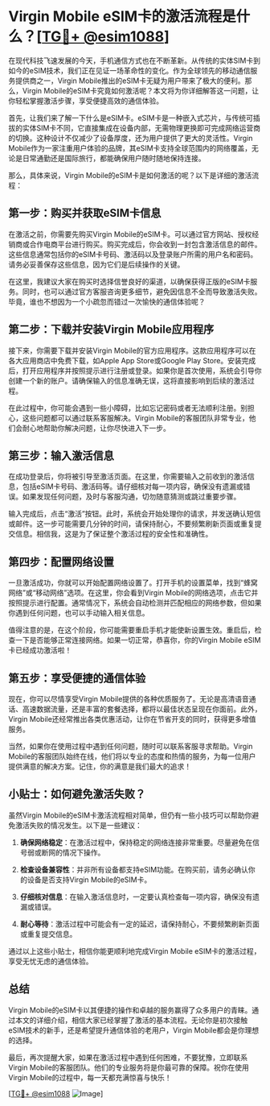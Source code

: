 # Virgin Mobile eSIM卡的激活流程是什么？[[TG💪+ @esim1088](https://t.me/s/esim1088)]

在现代科技飞速发展的今天，手机通信方式也在不断革新。从传统的实体SIM卡到如今的eSIM技术，我们正在见证一场革命性的变化。作为全球领先的移动通信服务提供商之一，Virgin Mobile推出的eSIM卡无疑为用户带来了极大的便利。那么，Virgin Mobile的eSIM卡究竟如何激活呢？本文将为你详细解答这一问题，让你轻松掌握激活步骤，享受便捷高效的通信体验。

首先，让我们来了解一下什么是eSIM卡。eSIM卡是一种嵌入式芯片，与传统可插拔的实体SIM卡不同，它直接集成在设备内部，无需物理更换即可完成网络运营商的切换。这种设计不仅减少了设备厚度，还为用户提供了更大的灵活性。Virgin Mobile作为一家注重用户体验的品牌，其eSIM卡支持全球范围内的网络覆盖，无论是日常通勤还是国际旅行，都能确保用户随时随地保持连接。

那么，具体来说，Virgin Mobile的eSIM卡是如何激活的呢？以下是详细的激活流程：

## 第一步：购买并获取eSIM卡信息

在激活之前，你需要先购买Virgin Mobile的eSIM卡。可以通过官方网站、授权经销商或合作电商平台进行购买。购买完成后，你会收到一封包含激活信息的邮件。这些信息通常包括你的eSIM卡号码、激活码以及登录账户所需的用户名和密码。请务必妥善保存这些信息，因为它们是后续操作的关键。

在这里，我建议大家在购买时选择信誉良好的渠道，以确保获得正版的eSIM卡服务。同时，也可以通过官方客服咨询更多细节，避免因信息不全而导致激活失败。毕竟，谁也不想因为一个小疏忽而错过一次愉快的通信体验呢？

## 第二步：下载并安装Virgin Mobile应用程序

接下来，你需要下载并安装Virgin Mobile的官方应用程序。这款应用程序可以在各大应用商店中免费下载，如Apple App Store或Google Play Store。安装完成后，打开应用程序并按照提示进行注册或登录。如果你是首次使用，系统会引导你创建一个新的账户。请确保输入的信息准确无误，这将直接影响到后续的激活过程。

在此过程中，你可能会遇到一些小障碍，比如忘记密码或者无法顺利注册。别担心，这些问题都可以通过联系客服解决。Virgin Mobile的客服团队非常专业，他们会耐心地帮助你解决问题，让你尽快进入下一步。

## 第三步：输入激活信息

在成功登录后，你将被引导至激活页面。在这里，你需要输入之前收到的激活信息，包括eSIM卡号码、激活码等。请仔细核对每一项内容，确保没有遗漏或错误。如果发现任何问题，及时与客服沟通，切勿随意猜测或跳过重要步骤。

输入完成后，点击“激活”按钮。此时，系统会开始处理你的请求，并发送确认短信或邮件。这一步可能需要几分钟的时间，请保持耐心，不要频繁刷新页面或重复提交信息。相信我，这是为了保证整个激活过程的安全性和准确性。

## 第四步：配置网络设置

一旦激活成功，你就可以开始配置网络设置了。打开手机的设置菜单，找到“蜂窝网络”或“移动网络”选项。在这里，你会看到Virgin Mobile的网络选项，点击它并按照提示进行配置。通常情况下，系统会自动检测并匹配相应的网络参数，但如果你遇到任何问题，也可以手动输入相关信息。

值得注意的是，在这个阶段，你可能需要重启手机才能使新设置生效。重启后，检查一下是否能够正常连接网络。如果一切正常，恭喜你，你的Virgin Mobile eSIM卡已经成功激活啦！

## 第五步：享受便捷的通信体验

现在，你可以尽情享受Virgin Mobile提供的各种优质服务了。无论是高清语音通话、高速数据流量，还是丰富的套餐选择，都将以最佳状态呈现在你面前。此外，Virgin Mobile还经常推出各类优惠活动，让你在节省开支的同时，获得更多增值服务。

当然，如果你在使用过程中遇到任何问题，随时可以联系客服寻求帮助。Virgin Mobile的客服团队始终在线，他们将以专业的态度和热情的服务，为每一位用户提供满意的解决方案。记住，你的满意是我们最大的追求！

## 小贴士：如何避免激活失败？

虽然Virgin Mobile的eSIM卡激活流程相对简单，但仍有一些小技巧可以帮助你避免激活失败的情况发生。以下是一些建议：

1. **确保网络稳定**：在激活过程中，保持稳定的网络连接非常重要。尽量避免在信号弱或断网的情况下操作。
   
2. **检查设备兼容性**：并非所有设备都支持eSIM功能。在购买前，请务必确认你的设备是否支持Virgin Mobile的eSIM卡。

3. **仔细核对信息**：在输入激活信息时，一定要认真检查每一项内容，确保没有遗漏或错误。

4. **耐心等待**：激活过程中可能会有一定的延迟，请保持耐心，不要频繁刷新页面或重复提交信息。

通过以上这些小贴士，相信你能更顺利地完成Virgin Mobile eSIM卡的激活过程，享受无忧无虑的通信体验。

## 总结

Virgin Mobile的eSIM卡以其便捷的操作和卓越的服务赢得了众多用户的青睐。通过本文的详细介绍，相信大家已经掌握了激活的基本流程。无论你是初次接触eSIM技术的新手，还是希望提升通信体验的老用户，Virgin Mobile都会是你理想的选择。

最后，再次提醒大家，如果在激活过程中遇到任何困难，不要犹豫，立即联系Virgin Mobile的客服团队。他们的专业服务将是你最可靠的保障。祝你在使用Virgin Mobile的过程中，每一天都充满惊喜与快乐！

[[TG💪+ @esim1088](https://t.me/s/esim1088) ![Image](https://i.postimg.cc/4NQfJmqS/Snipaste-2025-05-13-00-14-12.png)]